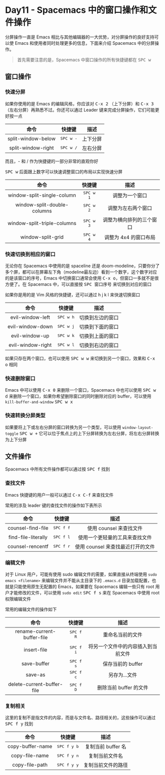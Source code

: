 # Day11 - Spacemacs 中的窗口操作和文件操作

分屏操作一直是 Emacs 相比与其他编辑器的一大优势，对分屏操作的良好支持可以使 Emacs 和使用者同时处理更多的信息，下面来介绍 Spacemacs 中的分屏操作。

> 首先需要注意的是，Spacemacs 中窗口操作的所有快捷键都在 <kbd>SPC w</kbd> 

## 窗口操作

### 快速分屏

如果你使用的是 Emacs 的编辑风格，你应该对 <kbd>C-x 2</kbd> （上下分屏）和 <kbd>C-x 3</kbd> （左右分屏）再熟悉不过。你还可以通过 Leader 键来完成分屏操作，它们可能更好按一点

|        命令        |       快捷键       |   描述   |
| :----------------: | :----------------: | :------: |
| split-window-below | <kbd>SPC w -</kbd> | 上下分屏 |
| split-window-right | <kbd>SPC w /</kbd> | 左右分屏 |

而且，- 和 / 作为快捷键的一部分非常的直观你好

<kbd>SPC w</kbd> 后面跟上数字可以快速调整窗口的布局以实现快速分屏

|            命令             |       快捷键       |           描述           |
| :-------------------------: | :----------------: | :----------------------: |
| window-split-single-column  | <kbd>SPC w 1</kbd> |      调整为一个窗口      |
| window-split-double-columns | <kbd>SPC w 2</kbd> |    调整为左右两个窗口    |
| window-split-triple-columns | <kbd>SPC w 3</kbd> | 调整为横向排列的三个窗口 |
|      window-split-grid      | <kbd>SPC w 4</kbd> |  调整为 4x4 的窗口布局   |

### 快速切换到相应的窗口

无论你在 Spacemacs 中使用的是 spaceline 还是 doom-modeline，只要你分了多个屏，都可以在屏幕左下角（modeline最左边）看到一个数字，这个数字对应的是该窗口的序号，Emacs 中切换窗口通常会使用 <kbd>C-x o</kbd>，但窗口一多就不是很方便了。在 Spacemacs 中，可以直接按 <kbd>SPC 窗口序号</kbd> 来切换到对应的窗口

如果你是用的是 Vim 风格的快捷键，还可以通过 h j k l 来快速切换窗口

|       命令        |       快捷键       |       描述       |
| :---------------: | :----------------: | :--------------: |
| evil-window-left  | <kbd>SPC w h</kbd> | 切换到左边的窗口 |
| evil-window-down  | <kbd>SPC w j</kbd> | 切换到下面的窗口 |
|  evil-window-up   | <kbd>SPC w k</kbd> | 切换到上面的窗口 |
| evil-window-right | <kbd>SPC w l</kbd> | 切换到右边的窗口 |

如果只存在两个窗口，也可以使用 <kbd>SPC w w</kbd> 来切换到另一个窗口，效果和 <kbd>C-x o</kbd> 相同

### 快速删除窗口

Emacs 中可以使用 <kbd>C-x 0</kbd> 来删除一个窗口，Spacemacs 中也可以使用 <kbd>SPC w d</kbd> 来删除一个窗口，如果你希望删除窗口的同时删除对应的 buffer，可以使用 `kill-buffer-and-window` <kbd>SPC w x</kbd>

### 快速转换分屏类型

如果要将上下或左右分屏的窗口转换为另一个类型，可以使用 `window-layout-toggle` <kbd>SPC w +</kbd> 它可以位于焦点上的上下分屏转换为左右分屏，将左右分屏转换为上下分屏

## 文件操作

Spacemacs 中所有文件操作都可以通过按 <kbd>SPC f</kbd> 找到

### 查找文件

Emacs 快捷键的用户一般可以通过 <kbd>C-x C-f</kbd> 来查找文件

常用的涉及 leader 键的查找文件的操作如下表所示

| 命令                | 快捷键             | 描述                              |
|:-------------------:|:------------------:|:---------------------------------:|
| counsel-find-file   | <kbd>SPC f f</kbd> | 使用 counsel 来查找文件           |
| find-file-literally | <kbd>SPC f l</kbd> | 使用一个更轻量的工具来查找文件    |
| counsel-rencentf    | <kbd>SPC f r</kbd> | 使用 counsel 来查找最近打开的文件 |

### 编辑文件

对于 Linux 用户，可能有使用 sudo 编辑文件的需要，如果直接从终端使用 `sudo emacs <filename>` 来编辑文件并不能从主目录下的 `.emacs.d` 目录加载配置，也就是只能使用原生无配置的 Emacs，如果要在 Spacemacs 编辑一些只有 root 用户才能修改的文件，可以使用 `sudo edit` <kbd>SPC f s</kbd> 来在 Spacemacs 中使用 root 权限编辑文件

常用的编辑文件的操作如下

| 命令                       | 快捷键             | 描述                               |
|:--------------------------:|:------------------:|:----------------------------------:|
| rename-current-buffer-file | <kbd>SPC f R</kbd> | 重命名当前的文件                   |
| insert-file                | <kbd>SPC f i</kbd> | 将另一个文件中的内容插入到当前文件 |
| save-buffer                | <kbd>SPC f s</kbd> | 保存当前的 buffer                  |
| save-as                    | <kbd>SPC f c</kbd> | 另存为...文件                      |
| delete-current-buffer-file | <kbd>SPC f D</kbd> | 删除当前 buffer 的文件             |

### 复制相关

这里的复制不是指文件的内容，而是与文件名、路径相关的，这些操作可以通过 <kbd>SPC f y</kbd> 找到

| 命令             | 快捷键               | 描述               |
|:----------------:|:--------------------:|:------------------:|
| copy-buffer-name | <kbd>SPC f y b</kbd> | 复制当前 buffer 名 |
| copy-file-name   | <kbd>SPC f y n</kbd> | 复制当前文件名     |
| copy-file-path   | <kbd>SPC f y y</kbd> | 复制当前文件的路径 |
